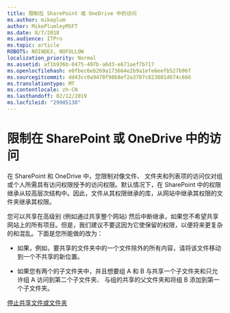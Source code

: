 ```yaml
---
title: 限制在 SharePoint 或 OneDrive 中的访问
ms.author: mikeplum
author: MikePlumleyMSFT
ms.date: 8/7/2018
ms.audience: ITPro
ms.topic: article
ROBOTS: NOINDEX, NOFOLLOW
localization_priority: Normal
ms.assetid: af1b936b-0475-497b-a6d3-e671aef7b717
ms.openlocfilehash: e0fbec6eb269a173664e2b9a1efe6eefb527b96f
ms.sourcegitcommit: dd43cc0a9470f98b8ef2a3787c823801d674c666
ms.translationtype: MT
ms.contentlocale: zh-CN
ms.lasthandoff: 02/12/2019
ms.locfileid: "29905138"
---
```

# <a name="restrict-access-in-sharepoint-or-onedrive"></a>限制在 SharePoint 或 OneDrive 中的访问

在 SharePoint 和 OneDrive 中，您限制对像文件、 文件夹和列表项的访问仅对组或个人所需具有访问权限授予的访问权限。默认情况下，在 SharePoint 中的权限继承从较高层次结构中。因此，文件从其权限继承的库，从网站中继承其权限的文件夹继承其权限。
  
您可以共享在高级别 (例如通过共享整个网站) 然后中断继承，如果您不希望共享网站上的所有项目。但是，我们建议不要这因为它使保留的权限，以便将来更复杂的和混乱。下面是您所能做的改为：
  
- 如果，例如，要共享的文件夹中的一个文件除外的所有内容，请将该文件移动到一个不共享的新位置。
    
- 如果您有两个的子文件夹中，并且想要组 A 和 B 与共享一个子文件夹和只允许组 A 访问到第二个子文件夹、 与组的共享的父文件夹和将组 B 添加到第一个子文件夹。
    
[停止共享文件或文件夹](https://go.microsoft.com/fwlink/?linkid=2008861)
  

